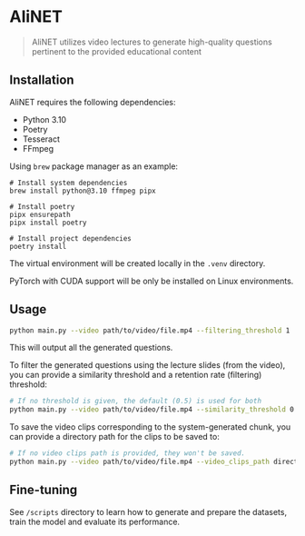 # AliNET

> AliNET utilizes video lectures to generate high-quality questions pertinent to the provided educational content

## Installation

AliNET requires the following dependencies:

- Python 3.10
- Poetry
- Tesseract
- FFmpeg

Using `brew` package manager as an example:

```shell
# Install system dependencies
brew install python@3.10 ffmpeg pipx

# Install poetry
pipx ensurepath
pipx install poetry

# Install project dependencies
poetry install
```

The virtual environment will be created locally in the `.venv` directory.

PyTorch with CUDA support will be only be installed on Linux environments.

## Usage

```sh
python main.py --video path/to/video/file.mp4 --filtering_threshold 1
```

This will output all the generated questions.

To filter the generated questions using the lecture slides (from the video), you
can provide a similarity threshold and a retention rate (filtering) threshold:

```sh
# If no threshold is given, the default (0.5) is used for both
python main.py --video path/to/video/file.mp4 --similarity_threshold 0.6 --filtering_threshold 0.4
```

To save the video clips corresponding to the system-generated chunk, you can provide a directory path for the clips to be saved to:

```sh
# If no video clips path is provided, they won't be saved.
python main.py --video path/to/video/file.mp4 --video_clips_path directory/to/save/clips/to
```
## Fine-tuning

See `/scripts` directory to learn how to generate and prepare the datasets, train the model and evaluate its performance.
